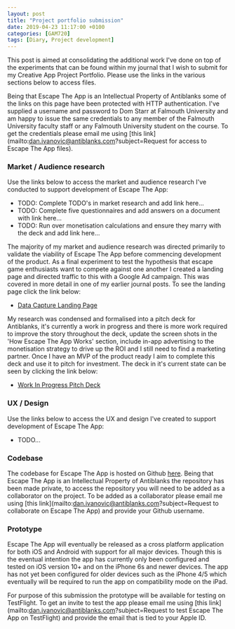 ```yaml
---
layout: post
title: "Project portfolio submission"
date: 2019-04-23 11:17:00 +0100
categories: [GAM720]
tags: [Diary, Project development]
---
```


This post is aimed at consolidating the additional work I've done on top of the experiments that can be found within my journal that I wish to submit for my Creative App Project Portfolio. Please use the links in the various sections below to access files.

Being that Escape The App is an Intellectual Property of Antiblanks some of the links on this page have been protected with HTTP authentication. I've supplied a username and password to Dom Starr at Falmouth University and am happy to issue the same credentials to any member of the Falmouth University faculty staff or any Falmouth University student on the course. To get the credentials please email me using [this link](mailto:dan.ivanovic@antiblanks.com?subject=Request for access to Escape The App files).

### Market / Audience research

Use the links below to access the market and audience research I've conducted to support development of Escape The App:

- TODO: Complete TODO's in market research and add link here...
- TODO: Complete five questionnaires and add answers on a document with link here...
- TODO: Run over monetisation calculations and ensure they marry with the deck and add link here...

The majority of my market and audience research was directed primarily to validate the viability of Escape The App before commencing development of the product. As a final experiment to test the hypothesis that escape game enthusiasts want to compete against one another I created a landing page and directed traffic to this with a Google Ad campaign. This was covered in more detail in one of my earlier journal posts. To see the landing page click the link below:

- [Data Capture Landing Page](https://www.escapetheapp.com)

My research was condensed and formalised into a pitch deck for Antiblanks, it's currently a work in progress and there is more work required to improve the story throughout the deck, update the screen shots in the 'How Escape The App Works' section, include in-app advertising to the monetisation strategy to drive up the ROI and I still need to find a marketing partner. Once I have an MVP of the product ready I aim to complete this deck and use it to pitch for investment. The deck in it's current state can be seen by clicking the link below:

- [Work In Progress Pitch Deck](http://projects.antiblanks.com/escape/deck/escape-pitch-deck.pdf)

### UX / Design

Use the links below to access the UX and design I've created to support development of Escape The App:

- TODO...

### Codebase

The codebase for Escape The App is hosted on Github [here](https://github.com/Antiblanks/antiblanks.escape.reactnativeapp). Being that Escape The App is an Intellectual Property of Antiblanks the repository has been made private, to access the repository you will need to be added as a collaborator on the project. To be added as a collaborator please email me using [this link](mailto:dan.ivanovic@antiblanks.com?subject=Request to collaborate on Escape The App) and provide your Github username.

### Prototype

Escape The App will eventually be released as a cross platform application for both iOS and Android with support for all major devices. Though this is the eventual intention the app has currently only been configured and tested on iOS version 10+ and on the iPhone 6s and newer devices. The app has not yet been configured for older devices such as the iPhone 4/5 which eventually will be required to run the app on compatibility mode on the iPad.

For purpose of this submission the prototype will be available for testing on TestFlight. To get an invite to test the app please email me using [this link](mailto:dan.ivanovic@antiblanks.com?subject=Request to test Escape The App on TestFlight) and provide the email that is tied to your Apple ID.
